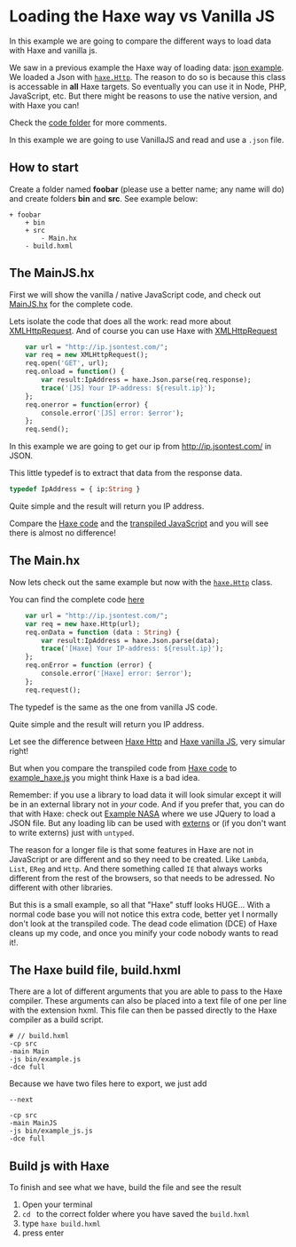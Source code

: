 # Loading the Haxe way vs Vanilla JS

In this example we are going to compare the different ways to load data with Haxe and vanilla js.

We saw in a previous example the Haxe way of loading data: [json example](../08json/about.md). We loaded a Json with [`haxe.Http`](http://api.haxe.org/haxe/Http.html). The reason to do so is because this class is accessable in **all** Haxe targets. So eventually you can use it in Node, PHP, JavaScript, etc.
But there might be reasons to use the native version, and with Haxe you can!


Check the [code folder](https://github.com/MatthijsKamstra/haxejs/tree/master/08loading/code) for more comments.

In this example we are going to use VanillaJS and read and use a `.json` file.



## How to start

Create a folder named **foobar** (please use a better name; any name will do) and create folders **bin** and **src**.
See example below:

```
+ foobar
	+ bin
	+ src
		- Main.hx
	- build.hxml
```



## The MainJS.hx

First we will show the vanilla / native JavaScript code, and check out [MainJS.hx](https://github.com/MatthijsKamstra/haxejs/tree/master/08loading/code/MainJS.hx) for the complete code.

Lets isolate the code that does all the work: read more about [XMLHttpRequest](https://developer.mozilla.org/en-US/docs/Web/API/XMLHttpRequest).
And of course you can use Haxe with [XMLHttpRequest](http://api.haxe.org/js/html/XMLHttpRequest.html)

```haxe
	var url = "http://ip.jsontest.com/";
	var req = new XMLHttpRequest();
	req.open('GET', url);
	req.onload = function() {
		var result:IpAddress = haxe.Json.parse(req.response);
		trace('[JS] Your IP-address: ${result.ip}');
	};
	req.onerror = function(error) {
		console.error('[JS] error: $error');
	};
	req.send();
```

In this example we are going to get our ip from <http://ip.jsontest.com/> in JSON.

This little typedef is to extract that data from the response data.

```haxe
typedef IpAddress = { ip:String }
```

Quite simple and the result will return you IP address.

Compare the [Haxe code](https://github.com/MatthijsKamstra/haxejs/tree/master/08loading/code/MainJS.hx) and the [transpiled JavaScript](https://github.com/MatthijsKamstra/haxejs/tree/master/08loading/code/bin/example_js.js) and you will see there is almost no difference!



## The Main.hx

Now lets check out the same example but now with the [`haxe.Http`](http://api.haxe.org/haxe/Http.html) class.

You can find the complete code [here](https://github.com/MatthijsKamstra/haxejs/tree/master/08loading/code/Main.hx)

```haxe
	var url = "http://ip.jsontest.com/";
	var req = new haxe.Http(url);
	req.onData = function (data : String) {
		var result:IpAddress = haxe.Json.parse(data);
		trace('[Haxe] Your IP-address: ${result.ip}');
	};
	req.onError = function (error) {
		console.error('[Haxe] error: $error');
	};
	req.request();
```

The typedef is the same as the one from vanilla JS code.

Quite simple and the result will return you IP address.

Let see the difference between [Haxe Http](https://github.com/MatthijsKamstra/haxejs/tree/master/08loading/code/Main.hx) and [Haxe vanilla JS](https://github.com/MatthijsKamstra/haxejs/tree/master/08loading/code/MainJS.hx), very simular right!

But when you compare the transpiled code from [Haxe code](https://github.com/MatthijsKamstra/haxejs/tree/master/08loading/code/Main.hx) to [example_haxe.js](https://github.com/MatthijsKamstra/haxejs/tree/master/08loading/code/bin/example_haxe.js) you might think Haxe is a bad idea.

Remember: if you use a library to load data it will look simular except it will be in an external library not in _your_ code.
And if you prefer that, you can do that with Haxe: check out [Example NASA](../06nasa/about.md) where we use JQuery to load a JSON file.
But any loading lib can be used with [externs](../05externs/about.md) or (if you don't want to write externs) just with `untyped`.

The reason for a longer file is that some features in Haxe are not in JavaScript or are different and so they need to be created. Like `Lambda`, `List`, `EReg` and `Http`. And there something called `IE` that always works different from the rest of the browsers, so that needs to be adressed. No different with other libraries.

But this is a small example, so all that "Haxe" stuff looks HUGE... With a normal code base you will not notice this extra code, better yet I normally don't look at the transpiled code. The dead code elimation (DCE) of Haxe cleans up my code, and once you minify your code nobody wants to read it!.



## The Haxe build file, build.hxml

There are a lot of different arguments that you are able to pass to the Haxe compiler.
These arguments can also be placed into a text file of one per line with the extension hxml. This file can then be passed directly to the Haxe compiler as a build script.

```
# // build.hxml
-cp src
-main Main
-js bin/example.js
-dce full
```

Because we have two files here to export, we just add

```
--next

-cp src
-main MainJS
-js bin/example_js.js
-dce full
```



## Build js with Haxe

To finish and see what we have, build the file and see the result

1. Open your terminal
2. `cd ` to the correct folder where you have saved the `build.hxml`
3. type `haxe build.hxml`
4. press enter

